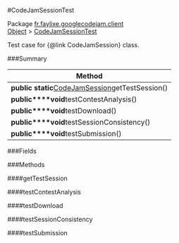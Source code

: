 #CodeJamSessionTest

Package [fr.faylixe.googlecodejam.client](nullfr/faylixe/googlecodejam/client)<br>
[Object]() > [CodeJamSessionTest]()

Test case for {@link CodeJamSession} class.

###Summary


| Method |
| --- |
| **public static**[CodeJamSession]()getTestSession() |
| **public****void**testContestAnalysis() |
| **public****void**testDownload() |
| **public****void**testSessionConsistency() |
| **public****void**testSubmission() |

###Fields


###Methods

####getTestSession


####testContestAnalysis


####testDownload


####testSessionConsistency


####testSubmission


